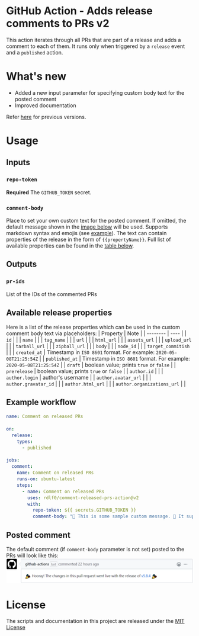 # GitHub Action - Adds release comments to PRs v2
This action iterates through all PRs that are part of a release and adds a comment to each of them. It runs only when triggered by a `release` event and a `published` action.

# What's new
- Added a new input parameter for specifying custom body text for the posted comment
- Improved documentation

Refer [here](https://github.com/rdlf0/comment-released-prs-action/blob/v1/README.md) for previous versions.

# Usage
## Inputs
### `repo-token`
**Required** The `GITHUB_TOKEN` secret.

### `comment-body`
Place to set your own custom text for the posted comment. If omitted, the default message shown in the [image below](#posted-comment) will be used. Supports markdown syntax and emojis (see [example](#example-workflow)). The text can contain properties of the release in the form of `{{propertyName}}`. Full list of available properties can be found in the [table below](#available-release-properties).

## Outputs
### `pr-ids`
List of the IDs of the commented PRs

## Available release properties
Here is a list of the release properties which can be used in the custom comment body text via placeholders:
| Property | Note |
| -------- | ---- |
| `id` |  |
| `name` |  |
| `tag_name` |  |
| `url` |  |
| `html_url` |  |
| `assets_url` |  |
| `upload_url` |  |
| `tarball_url` |  |
| `zipball_url` |  |
| `body` |  |
| `node_id` |  |
| `target_commitish` |  |
| `created_at` | Timestamp in `ISO 8601` format. For example: `2020-05-08T21:25:54Z` |
| `published_at` | Timestamp in `ISO 8601` format. For example: `2020-05-08T21:25:54Z` |
| `draft` | boolean value; prints `true` or `false` |
| `prerelease` | boolean value; prints `true` or `false` |
| `author.id` |  |
| `author.login` | author's username |
| `author.avatar_url` |  |
| `author.gravatar_id` |  |
| `author.html_url` |  |
| `author.organizations_url` |  |

## Example workflow
```yml
name: Comment on released PRs

on:
  release:
    types:
      - published

jobs:
  comment:
    name: Comment on released PRs
    runs-on: ubuntu-latest
    steps:
      - name: Comment on released PRs
        uses: rdlf0/comment-released-prs-action@v2
        with:
          repo-token: ${{ secrets.GITHUB_TOKEN }}
          comment-body: "🙌 This is some sample custom message. 🤣 It supports markdown and emojis! 🎈 You can show information about the release that triggered the action - [{{name}}]({{html_url}}) 💩\r\nOr you can show off with a list:\r\n- Which includes some nonsense\r\n- Or other useless info\r\n- And so on...\r\n\r\nInfo about the author of the release is also available:\r\n![{{author.login}}]({{author.avatar_url}})"
```

## Posted comment
The default comment (if `comment-body` parameter is not set) posted to the PRs will look like this:  
![comment-preview](https://github.com/rdlf0/comment-released-prs-action/blob/master/assets/comment-preview.png)

# License
The scripts and documentation in this project are released under the [MIT License](https://github.com/rdlf0/comment-released-prs-action/blob/master/LICENSE)
